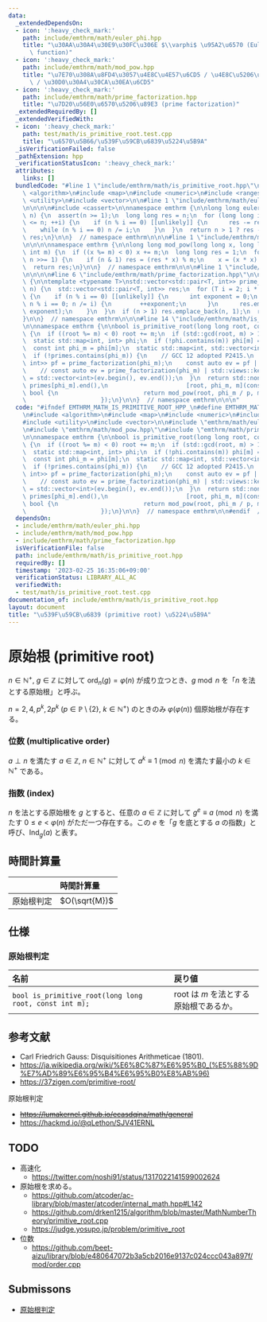 ```yaml
---
data:
  _extendedDependsOn:
  - icon: ':heavy_check_mark:'
    path: include/emthrm/math/euler_phi.hpp
    title: "\u30AA\u30A4\u30E9\u30FC\u306E $\\varphi$ \u95A2\u6570 (Euler's totient\
      \ function)"
  - icon: ':heavy_check_mark:'
    path: include/emthrm/math/mod_pow.hpp
    title: "\u7E70\u308A\u8FD4\u3057\u4E8C\u4E57\u6CD5 / \u4E8C\u5206\u7D2F\u4E57\u6CD5\
      \ / \u30D0\u30A4\u30CA\u30EA\u6CD5"
  - icon: ':heavy_check_mark:'
    path: include/emthrm/math/prime_factorization.hpp
    title: "\u7D20\u56E0\u6570\u5206\u89E3 (prime factorization)"
  _extendedRequiredBy: []
  _extendedVerifiedWith:
  - icon: ':heavy_check_mark:'
    path: test/math/is_primitive_root.test.cpp
    title: "\u6570\u5B66/\u539F\u59CB\u6839\u5224\u5B9A"
  _isVerificationFailed: false
  _pathExtension: hpp
  _verificationStatusIcon: ':heavy_check_mark:'
  attributes:
    links: []
  bundledCode: "#line 1 \"include/emthrm/math/is_primitive_root.hpp\"\n\n\n\n#include\
    \ <algorithm>\n#include <map>\n#include <numeric>\n#include <ranges>\n#include\
    \ <utility>\n#include <vector>\n\n#line 1 \"include/emthrm/math/euler_phi.hpp\"\
    \n\n\n\n#include <cassert>\n\nnamespace emthrm {\n\nlong long euler_phi(long long\
    \ n) {\n  assert(n >= 1);\n  long long res = n;\n  for (long long i = 2; i * i\
    \ <= n; ++i) {\n    if (n % i == 0) [[unlikely]] {\n      res -= res / i;\n  \
    \    while (n % i == 0) n /= i;\n    }\n  }\n  return n > 1 ? res - res / n :\
    \ res;\n}\n\n}  // namespace emthrm\n\n\n#line 1 \"include/emthrm/math/mod_pow.hpp\"\
    \n\n\n\nnamespace emthrm {\n\nlong long mod_pow(long long x, long long n, const\
    \ int m) {\n  if ((x %= m) < 0) x += m;\n  long long res = 1;\n  for (; n > 0;\
    \ n >>= 1) {\n    if (n & 1) res = (res * x) % m;\n    x = (x * x) % m;\n  }\n\
    \  return res;\n}\n\n}  // namespace emthrm\n\n\n#line 1 \"include/emthrm/math/prime_factorization.hpp\"\
    \n\n\n\n#line 6 \"include/emthrm/math/prime_factorization.hpp\"\n\nnamespace emthrm\
    \ {\n\ntemplate <typename T>\nstd::vector<std::pair<T, int>> prime_factorization(T\
    \ n) {\n  std::vector<std::pair<T, int>> res;\n  for (T i = 2; i * i <= n; ++i)\
    \ {\n    if (n % i == 0) [[unlikely]] {\n      int exponent = 0;\n      for (;\
    \ n % i == 0; n /= i) {\n        ++exponent;\n      }\n      res.emplace_back(i,\
    \ exponent);\n    }\n  }\n  if (n > 1) res.emplace_back(n, 1);\n  return res;\n\
    }\n\n}  // namespace emthrm\n\n\n#line 14 \"include/emthrm/math/is_primitive_root.hpp\"\
    \n\nnamespace emthrm {\n\nbool is_primitive_root(long long root, const int m)\
    \ {\n  if ((root %= m) < 0) root += m;\n  if (std::gcd(root, m) > 1) return false;\n\
    \  static std::map<int, int> phi;\n  if (!phi.contains(m)) phi[m] = euler_phi(m);\n\
    \  const int phi_m = phi[m];\n  static std::map<int, std::vector<int>> primes;\n\
    \  if (!primes.contains(phi_m)) {\n    // GCC 12 adopted P2415.\n    const std::vector<std::pair<int,\
    \ int>> pf = prime_factorization(phi_m);\n    const auto ev = pf | std::views::keys;\n\
    \    // const auto ev = prime_factorization(phi_m) | std::views::keys;\n    primes[phi_m]\
    \ = std::vector<int>(ev.begin(), ev.end());\n  }\n  return std::none_of(primes[phi_m].begin(),\
    \ primes[phi_m].end(),\n                      [root, phi_m, m](const int p) ->\
    \ bool {\n                        return mod_pow(root, phi_m / p, m) == 1;\n \
    \                     });\n}\n\n}  // namespace emthrm\n\n\n"
  code: "#ifndef EMTHRM_MATH_IS_PRIMITIVE_ROOT_HPP_\n#define EMTHRM_MATH_IS_PRIMITIVE_ROOT_HPP_\n\
    \n#include <algorithm>\n#include <map>\n#include <numeric>\n#include <ranges>\n\
    #include <utility>\n#include <vector>\n\n#include \"emthrm/math/euler_phi.hpp\"\
    \n#include \"emthrm/math/mod_pow.hpp\"\n#include \"emthrm/math/prime_factorization.hpp\"\
    \n\nnamespace emthrm {\n\nbool is_primitive_root(long long root, const int m)\
    \ {\n  if ((root %= m) < 0) root += m;\n  if (std::gcd(root, m) > 1) return false;\n\
    \  static std::map<int, int> phi;\n  if (!phi.contains(m)) phi[m] = euler_phi(m);\n\
    \  const int phi_m = phi[m];\n  static std::map<int, std::vector<int>> primes;\n\
    \  if (!primes.contains(phi_m)) {\n    // GCC 12 adopted P2415.\n    const std::vector<std::pair<int,\
    \ int>> pf = prime_factorization(phi_m);\n    const auto ev = pf | std::views::keys;\n\
    \    // const auto ev = prime_factorization(phi_m) | std::views::keys;\n    primes[phi_m]\
    \ = std::vector<int>(ev.begin(), ev.end());\n  }\n  return std::none_of(primes[phi_m].begin(),\
    \ primes[phi_m].end(),\n                      [root, phi_m, m](const int p) ->\
    \ bool {\n                        return mod_pow(root, phi_m / p, m) == 1;\n \
    \                     });\n}\n\n}  // namespace emthrm\n\n#endif  // EMTHRM_MATH_IS_PRIMITIVE_ROOT_HPP_\n"
  dependsOn:
  - include/emthrm/math/euler_phi.hpp
  - include/emthrm/math/mod_pow.hpp
  - include/emthrm/math/prime_factorization.hpp
  isVerificationFile: false
  path: include/emthrm/math/is_primitive_root.hpp
  requiredBy: []
  timestamp: '2023-02-25 16:35:06+09:00'
  verificationStatus: LIBRARY_ALL_AC
  verifiedWith:
  - test/math/is_primitive_root.test.cpp
documentation_of: include/emthrm/math/is_primitive_root.hpp
layout: document
title: "\u539F\u59CB\u6839 (primitive root) \u5224\u5B9A"
---
```


# 原始根 (primitive root)

$n \in \mathbb{N}^+,\ g \in \mathbb{Z}$ に対して $\mathrm{ord}_n(g) = \varphi(n)$ が成り立つとき、$g \bmod n$ を「$n$ を法とする原始根」と呼ぶ。

$n = 2, 4, p^k, 2p^k$ ($p \in \mathbb{P} \setminus \lbrace 2 \rbrace,\ k \in \mathbb{N}^+$) のときのみ $\varphi(\varphi(n))$ 個原始根が存在する。


### 位数 (multiplicative order)

$a \perp n$ を満たす $a \in \mathbb{Z},\ n \in \mathbb{N}^+$ に対して $a^k \equiv 1 \pmod{n}$ を満たす最小の $k \in \mathbb{N}^+$ である。


### 指数 (index)

$n$ を法とする原始根を $g$ とすると、任意の $a \in \mathbb{Z}$ に対して $g^e \equiv a \pmod{n}$ を満たす $0 \leq e < \varphi(n)$ がただ一つ存在する。この $e$ を「$g$ を底とする $a$ の指数」と呼び、$\mathrm{Ind}_g(a)$ と表す。


## 時間計算量

||時間計算量|
|:--|:--|
|原始根判定|$O(\sqrt{M})$|


## 仕様

### 原始根判定

|名前|戻り値|
|:--|:--|
|`bool is_primitive_root(long long root, const int m);`|$\mathrm{root}$ は $m$ を法とする原始根であるか。|


## 参考文献

- Carl Friedrich Gauss: Disquisitiones Arithmeticae (1801).
- https://ja.wikipedia.org/wiki/%E6%8C%87%E6%95%B0_(%E5%88%9D%E7%AD%89%E6%95%B4%E6%95%B0%E8%AB%96)
- https://37zigen.com/primitive-root/

原始根判定
- ~~https://lumakernel.github.io/ecasdqina/math/general~~
- https://hackmd.io/@qLethon/SJV41ERNL


## TODO

- 高速化
  - https://twitter.com/noshi91/status/1317022141599002624
- 原始根を求める。
  - https://github.com/atcoder/ac-library/blob/master/atcoder/internal_math.hpp#L142
  - https://github.com/drken1215/algorithm/blob/master/MathNumberTheory/primitive_root.cpp
  - https://judge.yosupo.jp/problem/primitive_root
- 位数
  - https://github.com/beet-aizu/library/blob/e480647072b3a5cb2016e9137c024ccc043a897f/mod/order.cpp


## Submissons

- [原始根判定](https://yukicoder.me/submissions/624631)
